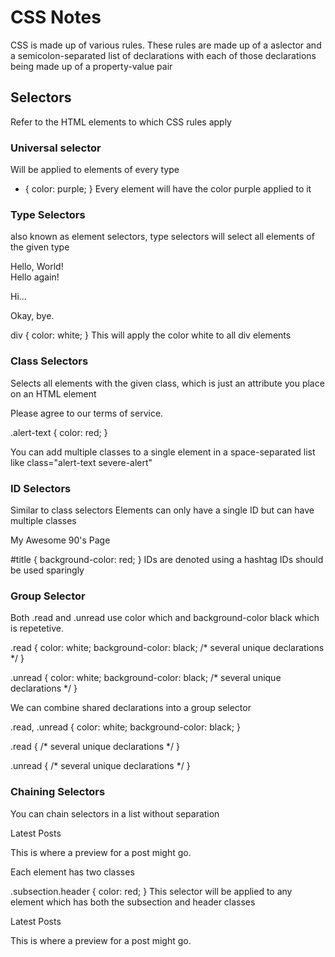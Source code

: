# CSS Notes

CSS is made up of various rules. These rules are made up of a aslector and a semicolon-separated list of declarations with each of those declarations being made up of a property-value pair

## Selectors
Refer to the HTML elements to which CSS rules apply

### Universal selector
Will be applied to elements of every type
* {
    color: purple;
}
Every element will have the color purple applied to it

### Type Selectors 
also known as element selectors, type selectors will select all elements of the given type

<div>Hello, World!</div>
<div>Hello again!</div>
<p>Hi...</p>
<div>Okay, bye.</div>

div {
  color: white;
}
This will apply the color white to all div elements

### Class Selectors
Selects all elements with the given class, which is just an attribute you place on an HTML element

<div class="alert-text">Please agree to our terms of service.</div>

.alert-text {
  color: red;
}

You can add multiple classes to a single element in a space-separated list like
class="alert-text severe-alert"

### ID Selectors
Similar to class selectors
Elements can only have a single ID but can have multiple classes

<div id="title">My Awesome 90's Page</div>

#title {
  background-color: red;
}
IDs are denoted using a hashtag
IDs should be used sparingly

### Group Selector
Both .read and .unread use color which and background-color black which is repetetive. 

.read {
  color: white;
  background-color: black;
  /* several unique declarations */
}

.unread {
  color: white;
  background-color: black;
  /* several unique declarations */
}

We can combine shared declarations into a group selector

.read,
.unread {
  color: white;
  background-color: black;
}

.read {
  /* several unique declarations */
}

.unread {
  /* several unique declarations */
}

### Chaining Selectors
You can chain selectors in a list without separation

<div>
  <div class="subsection header">Latest Posts</div>
  <p class="subsection preview">This is where a preview for a post might go.</p>
</div>

Each element has two classes

.subsection.header {
  color: red;
}
This selector will be applied to any element which has both the subsection and header classes

<div>
  <div class="subsection header">Latest Posts</div>
  <p class="subsection" id="preview">
    This is where a preview for a post might go.
  </p>
</div>